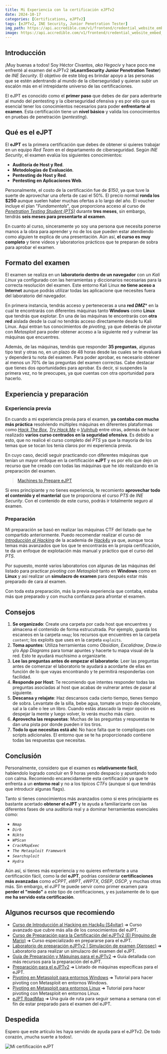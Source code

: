 ```yaml
---
title: Mi Experiencia con la certificación eJPTv2
date: 2024-10-17
categories: [Certifications, eJPTv2]
tags: [eJPTv2, INE Security, Junior Penetration Tester]
img_path: https://api.accredible.com/v1/frontend/credential_website_embed_image/certificate/118676081
image: https://api.accredible.com/v1/frontend/credential_website_embed_image/certificate/118676081
---
```


## **Introducción**
¡Muy buenas a todos! Soy Héctor Civantos, *aka Hegociv* y hace poco me enfrenté al examen del eJPTv2 (**eLearnSecurity Junior Penetration Tester**) de *INE Security*. El objetivo de este blog es brindar apoyo a las personas que se estén adentrando al mundo de la ciberseguridad y quieran subir un escalón más en el intrepidante universo de las certificaciones.

El eJPT es conocido como el **primer paso** que debes de dar para adentrarte al mundo del pentesting y la ciberseguridad ofensiva y es por ello que es esencial tener los conocimientos necesarios para poder **enfrentarte al examen**. Esta certificación tiene un **nivel básico** y valida los conocimientos en pruebas de penetración (*pentesting*).

## **Qué es el eJPT**
El **eJPT** es la primera certificación que debes de obtener si quieres trabajar en un equipo *Red Team* en el departamento de ciberseguridad. Según *INE Security*, el examen evalúa los siguientes conocimientos:

- **Auditoría de Host y Red**.
- **Metodologías de Evaluación**.
- **Pentesting de Host y Red**.
- **Pentesting en Aplicaciones Web**.

Personalmente, el costo de la certificación fue de *$150*, ya que tuve la suerte de aprovechar una oferta de casi el 50%. El precio normal **ronda los $250** aunque suelen haber muchas ofertas a lo largo del año. El voucher incluye el plan "*Fundamentals*", que proporciona acceso al curso de [*Penetration Testing Student (PTS)*](https://my.ine.com/CyberSecurity/learning-paths/61f88d91-79ff-4d8f-af68-873883dbbd8c/penetration-testing-student) durante **tres meses**, sin embargo, tendrás **seis meses para presentarte al examen**.

En cuanto al curso, sinceramente yo soy una persona que necesita ponerse manos a la obra para aprender y no de los que pueden estar atendiendo como alguien te explica de una presentación. Aún así, **el curso es muy completo** y tiene vídeos y laboratorios prácticos que te preparan de sobra para aprobar el examen.

## **Formato del examen**
El examen se realiza en un **laboratorio dentro de un navegador** con un *Kali Linux* ya configurado con las herramientas y diccionarios necesarias para la correcta resolución del examen. Este entorno Kali Linux **no tiene aceso a Internet** aunque podrás utilizar todas las aplicacione que necesites fuera del laboratorio del navegador.

En primera instancia, tendrás acceso y perteneceras a una **red *DMZ**** en la cual te encontrarás con diferentes máquinas tanto **Windows** como **Linux** que tendrás que explotar. En una de las máquinas te encontrarás con **otra red** aislada desde la cual no tendrás acceso directamente desde tu Kali Linux. Aquí entran tus conocimientos de *pivoting*, ya que deberás de pivotar con *Metasploit* para poder obtener acceso a la siguiente red y vulnerar las máquinas que encuentres.

Además, de las máquinas, tendrás que responder **35 preguntas**, algunas tipo test y otras no, en un plazo de 48 horas desde las cuales se te evaluará y dependerá tu nota del examen. Para poder aprobar, es necesario obtener al menos un 70% de las preguntas del examen correctas. Cabe destacar que tienes dos oportunidades para aprobar. Es decir, si suspendes la primera vez, no te preocupes, ya que cuentas con otra oportunidad para hacerlo.

## Experiencia y preparación
### Experiencia previa
En cuando a mi experiencia previa para el examen, **ya contaba con mucha más práctica** resolviendo múltiples máquinas en diferentes plataformas como *[Hack The Box](https://www.hackthebox.com/)*, *[Try Hack Me](https://tryhackme.com/)* o *[Vulnhub](https://www.vulnhub.com/)* entre otras, además de hacer realizado **varios curso centrados en la seguridad ofensiva**. Es debido a esto, que no realicé el curso completo del *PTS* ya que la mayoría de los temas que se tocan los tenía claros por mi experiencia previa.

En cuyo caso, decidí seguir practicando con diferentes máquinas que tenían un mayor enfoque en la certificación **eJPT** y es por ello que dejo un recurso que he creado con todas las máquinas que he ido realizando en la preparación del examen.

> [Machines to Prepare eJPT](https://docs.google.com/spreadsheets/d/1W8MXfDbTfQHFZ5XRMAKMysSBwvOpXuUS/edit?gid=1173184797#gid=1173184797)

Si eres principiante y no tienes experiencia, te recomiento **aprovechar todo el contenido y el manterial** que te proporciona el curso *PTS* de *INE Security*. Con el contenido de este curso, podrás ir totalmente seguro al examen.

### Preparación
Mi preparación se basó en realizar las máquinas CTF del listado que he compartido anteriormente. Puedo recomendar realizar el curso de *[Introducción al Hacking](https://hack4u.io/cursos/introduccion-al-hacking/)* de la academia de *[Hack4u](https://hack4u.io/)* ya que, aunque toca temas más avanzados que los que te encontrarás en la propia certificación,  te da un enfoque de explotación más manual y práctico que el curso del *PTS*.

Por supuesto, monté varios laboratorios con algunas de las máquinas del listado para practicar *pivoting con Metasploit* tanto en **Windows** como en **Linux** y así realizar un **simulacro de examen** para después estar más preparado de cara al examen.

Con toda esta preparación, más la previa experiencia que contaba, estaba más que preparado y con mucha confianza para afrontar el examen.

## Consejos
1. **Se organizado**: Create una carpeta por cada host que encuentres y almacena el contenido de forma estrucutrada. Por ejemplo, guarda los escaneos en la carpeta `nmap`; los recursos que encuentres en la carpeta `content`; los exploits que uses en la carpeta `exploits`.
2. **Toma apuntes**: Utiliza herramientas como *Obsidian*, *Excalidraw*, *Draw.io* y/o *App Diagrams* para tomar apuntes y hacerte tu mapa visual de la red. Esto te ayudará muchisimo a organizarte.
3. **Lee las preguntas antes de empezar el laboratorio**: Leer las preguntas antes de comenzar el laboratorio te ayudará a acordarte de ellas en función de lo que vayas encontrando y te permitirá responderlas con facilidad.
4. **Responde por Host**: Te recomiendo que intentes responder todas las preguntas asociadas al host que acabas de vulnerar antes de pasar al siguiente.
5. **Descansa y relajate**: Haz descansos cada cierto tiempo, tienes tiempo de sobra. Levantate de la silla, bebe agua, tomate un trozo de chocolate, sal a la calle o lee un libro. Cuando estás atascado la mejor opción es despejar la mente y luego volver, lo verás mucho más claro.
6. **Aprovecha las respuestas**: Muchas de las preguntas y respuestas te dan una pista por donde pueden ir los tiros.
7. **Todo lo que necesitas está ahí**: No hace falta que te compliques con scripts adicionales. El entorno que se te ha proporcionado contiene todas las respuestas que necesitas.

## Conclusión
Personalmente, considero que el examen es **relativamente fácil**, habiendolo logrado concluir en 9 horas yendo despacio y apuntando todo con calma. Recomiendo encarecidamente esta certificación ya que te enfrenta a un **entorno real** y no a los típicos *CTFs* (aunque si que tendrás que introducir algunas flags).

Tanto si tienes conocimientos más avanzados como si eres principiante es bastante acertado **obtener el eJPT** y te ayuda a familiarizarte con las diferentes fases de una auditoría real y a dominar herramientas esenciales como:

- *`Nmap`*
- *`Dirb`*
- *`Nikto`*
- *`WPScan`*
- *`CrackMapExec`*
- *`The Metasploit Framework`*
- *`Searchsploit`*
- *`Hydra`*

Aún así, si tienes más experiencia y no quieres enfrentarte a una certificación fácil, como la del **eJPT**, podrías considerar **certificaciones más avanzadas** como *eCPPT*, *eWPT*, *eWPTX*, *OSEP*, *OSCP*, y muchas otras más. Sin embargo, el *eJPT* te puede servir como primer examen para **perder el "miedo"** a este tipo de certificaciones, y es justamente de lo que **me ha servido esta certificación**.

## Algunos recursos que recomiendo

- [Curso de Introducción al Hacking en Hack4u (S4vitar)](https://hack4u.io/cursos/introduccion-al-hacking/) ➜ Curso avanzado que cubre más alla de los conocimientos del eJPT.
- [Curso de Preparación para la Certificación del eJPTv2 (El Pinguino de Mario)](https://elrincondelhacker.es/courses/preparacion-certificacion-ejptv2/) ➜ Curso especializado en prepararse para el eJPT.
- [Laboratorio de preparación eJPTv2 \| Simulación de examen (Xerosec)](https://www.youtube.com/watch?v=v20IsEd5nUU) ➜ Laboratorio para realizar un simulacro del examen del eJPT.
- [Guía de Preparación y Máquinas para el eJPTv2](https://r1vs3c.github.io/posts/review-ejpt/) ➜ Guía detallada con más recursos para la preparación del eJPT.
- [Preparación para el eJPTv2](https://rinku.tech/experiencia-ejptv2/) ➜ Listado de máquinas específicas para el eJPT.
- [Pivoting en Metasploit para entornos Windows](https://www.youtube.com/watch?v=WM8lHCHblDU) ➜ Tutorial para hacer pivoting con Metasploit en entornos Windows.
- [Pivoting en Metasploit para entornos Linux](https://www.youtube.com/watch?v=RotyKByc8Jc&t=708s) ➜ Tutorial para hacer pivoting con Metasploit en entornos Linux.
- [eJPT RoadMap](https://github.com/nyxragon/ejpt-roadmap) ➜ Una guía de ruta para seguir semana a semana con el fín de estar preparado para el examen del eJPT.

## Despedida
Espero que este artículo les haya servido de ayuda para el eJPTv2. De todo corazón, ¡mucha suerte a todos!.

![Mi certificación eJPT](https://api.accredible.com/v1/frontend/credential_website_embed_image/certificate/118676081)
